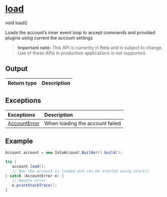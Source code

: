 
# [load](https://github.com/iotaledger/iota-java/blob/master/jota/src/main/java/org/iota/jota/account/Account.java#L31)
 void load()

Loads the account’s inner event loop to accept commands and provided plugins using current the account settings
> **Important note:** This API is currently in Beta and is subject to change. Use of these APIs in production applications is not supported.

    
## Output
| Return type | Description |
|--|--|

## Exceptions
| Exceptions     | Description |
|:---------------|:--------|
| [AccountError](https://github.com/iotaledger/iota-java/blob/master/jota/src/main/java/org/iota/jota/account/errors/AccountError.java) | When loading the account failed |


 ## Example
 
 ```Java
 Account account = new IotaAccount.Builder().build();

try { 
    account.load();
    // Now the account is loaded and can be started using start()
} catch (AccountError e) { 
    // Handle error
    e.printStackTrace(); 
}
 ```
